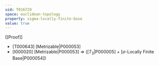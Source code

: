 ```yaml
---
uid: T016729
space: euclidean-topology
property: sigma-locally-finite-base
value: true
---
```

[[Proof]]

* [T000643] [Metrizable|P000053]
* [I000020] [Metrizable|P000053] => ([$T_3$|P000005] + [$\sigma$-Locally Finite Base|P000054])

